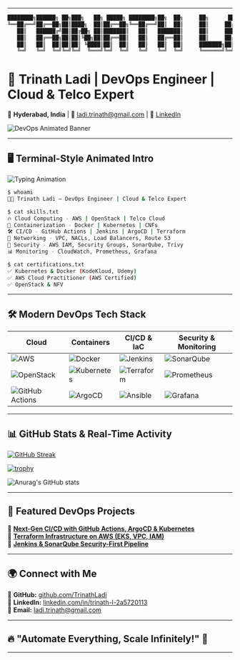 

---

```bash
████████╗██████╗ ██╗███╗   ██╗ █████╗ ████████╗██╗  ██╗     ██╗      █████╗ ██████╗ ██╗
╚══██╔══╝██╔══██╗██║████╗  ██║██╔══██╗╚══██╔══╝██║  ██║     ██║     ██╔══██╗██╔══██╗██║
   ██║   ██████╔╝██║██╔██╗ ██║███████║   ██║   ███████║     ██║     ███████║██║  ██║██║
   ██║   ██╔══██╗██║██║╚██╗██║██╔══██║   ██║   ██╔══██║     ██║     ██╔══██║██║  ██║██║
   ██║   ██║  ██║██║██║ ╚████║██║  ██║   ██║   ██║  ██║     ███████╗██║  ██║██████╔╝██║
   ╚═╝   ╚═╝  ╚═╝╚═╝╚═╝  ╚═══╝╚═╝  ╚═╝   ╚═╝   ╚═╝  ╚═╝     ╚══════╝╚═╝  ╚═╝╚═════╝ ╚═╝
```

# 🌙 **Trinath Ladi | DevOps Engineer | Cloud & Telco Expert**
📍 **Hyderabad, India** | 📧 [ladi.trinath@gmail.com](mailto:ladi.trinath@gmail.com) | 🔗 [LinkedIn](https://www.linkedin.com/in/trinath-l-2a5720113)

![DevOps Animated Banner](https://github.com/TrinathLadi/TrinathLadi/blob/main/banner.gif)

---

## **🖥️ Terminal-Style Animated Intro**
![Typing Animation](https://readme-typing-svg.herokuapp.com?font=Fira+Code&size=22&pause=1000&color=00FF00&background=000000&width=750&lines=%24+whoami+-+Trinath+Ladi%2C+DevOps+Engineer;%24+cat+skills.txt+-+Cloud+%7C+Containers+%7C+IaC+%7C+CI%2FCD+%7C+Networking;%24+cat+certifications.txt+-+AWS+%7C+Kubernetes+%7C+Docker+%7C+OpenStack)

```bash
$ whoami
👨‍💻 Trinath Ladi – DevOps Engineer | Cloud & Telco Expert

$ cat skills.txt
🔥 Cloud Computing - AWS | OpenStack | Telco Cloud
🔧 Containerization - Docker | Kubernetes | CNFs
🛠️ CI/CD - GitHub Actions | Jenkins | ArgoCD | Terraform
📡 Networking - VPC, NACLs, Load Balancers, Route 53
🔐 Security - AWS IAM, Security Groups, SonarQube, Trivy
📊 Monitoring - CloudWatch, Prometheus, Grafana

$ cat certifications.txt
✅ Kubernetes & Docker (KodeKloud, Udemy)
✅ AWS Cloud Practitioner (AWS Certified)
✅ OpenStack & NFV
```

---

## **🛠 Modern DevOps Tech Stack**

| **Cloud** | **Containers** | **CI/CD & IaC** | **Security & Monitoring** |  
|------------|------------------|----------------|--------------------|  
| ![AWS](https://img.shields.io/badge/AWS-232F3E?style=for-the-badge&logo=amazonaws&logoColor=white) | ![Docker](https://img.shields.io/badge/Docker-2496ED?style=for-the-badge&logo=docker&logoColor=white) | ![Jenkins](https://img.shields.io/badge/Jenkins-D24939?style=for-the-badge&logo=jenkins&logoColor=white) | ![SonarQube](https://img.shields.io/badge/SonarQube-4E9BCD?style=for-the-badge&logo=sonarqube&logoColor=white) |  
| ![OpenStack](https://img.shields.io/badge/OpenStack-ED1944?style=for-the-badge&logo=openstack&logoColor=white) | ![Kubernetes](https://img.shields.io/badge/Kubernetes-326CE5?style=for-the-badge&logo=kubernetes&logoColor=white) | ![Terraform](https://img.shields.io/badge/Terraform-623CE4?style=for-the-badge&logo=terraform&logoColor=white) | ![Prometheus](https://img.shields.io/badge/Prometheus-E6522C?style=for-the-badge&logo=prometheus&logoColor=white) |  
| ![GitHub Actions](https://img.shields.io/badge/GitHub%20Actions-2088FF?style=for-the-badge&logo=github-actions&logoColor=white) | ![ArgoCD](https://img.shields.io/badge/ArgoCD-EB5E28?style=for-the-badge&logo=argo&logoColor=white) | ![Ansible](https://img.shields.io/badge/Ansible-EE0000?style=for-the-badge&logo=ansible&logoColor=white) | ![Grafana](https://img.shields.io/badge/Grafana-F46800?style=for-the-badge&logo=grafana&logoColor=white) |

---

## **📊 GitHub Stats & Real-Time Activity**
[![GitHub Streak](https://streak-stats.demolab.com/?user=laditrinath321&theme=dark)](https://git.io/streak-stats)

[![trophy](https://github-profile-trophy.vercel.app/?username=laditrinath321&theme=matrix)](https://github.com/ryo-ma/github-profile-trophy)

![Anurag's GitHub stats](https://github-readme-stats.vercel.app/api?username=laditrinath321&show_icons=true&theme=highcontrast)

---

## **🚀 Featured DevOps Projects**
🔹 [**Next-Gen CI/CD with GitHub Actions, ArgoCD & Kubernetes**](https://github.com/your-repo)  
🔹 [**Terraform Infrastructure on AWS (EKS, VPC, IAM)**](https://github.com/your-repo)  
🔹 [**Jenkins & SonarQube Security-First Pipeline**](https://github.com/your-repo)  

---

## **🌍 Connect with Me**
🌟 **GitHub:** [github.com/TrinathLadi](https://github.com/TrinathLadi)  
🔗 **LinkedIn:** [linkedin.com/in/trinath-l-2a5720113](https://www.linkedin.com/in/trinath-l-2a5720113)  
📩 **Email:** [ladi.trinath@gmail.com](mailto:ladi.trinath@gmail.com)  

---

## **🔥 "Automate Everything, Scale Infinitely!" 🚀**  

---

